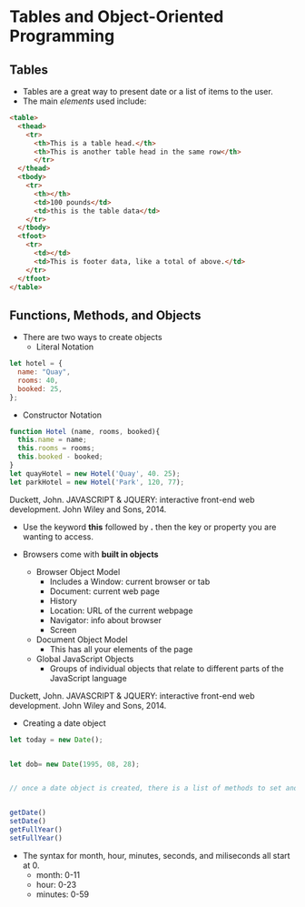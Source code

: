 # Tables and Object-Oriented Programming

## Tables

- Tables are a great way to present date or a list of items to the user.
- The main _elements_ used include:

```html
<table>
  <thead>
    <tr>
      <th>This is a table head.</th>
      <th>This is another table head in the same row</th>
      </tr>
  </thead>
  <tbody>
    <tr>
      <th></th>
      <td>100 pounds</td>
      <td>this is the table data</td>
    </tr>
  </tbody>
  <tfoot>
    <tr>
      <td></td>
      <td>This is footer data, like a total of above.</td>
    </tr>
  </tfoot>
</table>
```

## Functions, Methods, and Objects

- There are two ways to create objects
  - Literal Notation

```js
let hotel = {
  name: "Quay",
  rooms: 40,
  booked: 25,
};
```

- Constructor Notation

```js
function Hotel (name, rooms, booked){
  this.name = name;
  this.rooms = rooms;
  this.booked - booked;
}
let quayHotel = new Hotel('Quay', 40. 25);
let parkHotel = new Hotel('Park', 120, 77);
```

Duckett, John. JAVASCRIPT &amp; JQUERY: interactive front-end web development. John Wiley and Sons, 2014.

- Use the keyword **this** followed by **.** then the key or property you are wanting to access.

- Browsers come with **built in objects**
  - Browser Object Model
    - Includes a Window: current browser or tab
    - Document: current web page
    - History
    - Location: URL of the current webpage
    - Navigator: info about browser
    - Screen
  - Document Object Model
    - This has all your elements of the page
  - Global JavaScript Objects
    - Groups of individual objects that relate to different parts of the JavaScript language

Duckett, John. JAVASCRIPT &amp; JQUERY: interactive front-end web development. John Wiley and Sons, 2014.

- Creating a date object

```js
let today = new Date();


let dob= new Date(1995, 08, 28);


// once a date object is created, there is a list of methods to set and retrieve time and date.


getDate()
setDate()
getFullYear()
setFullYear()
```

- The syntax for month, hour, minutes, seconds, and miliseconds all start at 0.
  - month: 0-11
  - hour: 0-23
  - minutes: 0-59